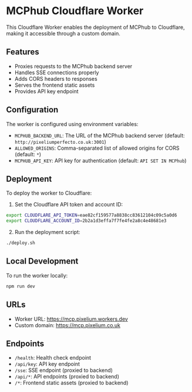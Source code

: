# MCPhub Cloudflare Worker

This Cloudflare Worker enables the deployment of MCPhub to Cloudflare, making it accessible through a custom domain.

## Features

- Proxies requests to the MCPhub backend server
- Handles SSE connections properly
- Adds CORS headers to responses
- Serves the frontend static assets
- Provides API key endpoint

## Configuration

The worker is configured using environment variables:

- `MCPHUB_BACKEND_URL`: The URL of the MCPhub backend server (default: `http://pixeliumperfecto.co.uk:3001`)
- `ALLOWED_ORIGINS`: Comma-separated list of allowed origins for CORS (default: `*`)
- `MCPHUB_API_KEY`: API key for authentication (default: `API SET IN MCPhub`)

## Deployment

To deploy the worker to Cloudflare:

1. Set the Cloudflare API token and account ID:

```bash
export CLOUDFLARE_API_TOKEN=eae82cf159577a8838cc83612104c09c5a0d6
export CLOUDFLARE_ACCOUNT_ID=2b2a1d3effa7f7fe4fe2a8c4e48681e3
```

2. Run the deployment script:

```bash
./deploy.sh
```

## Local Development

To run the worker locally:

```bash
npm run dev
```

## URLs

- Worker URL: https://mcp.pixelium.workers.dev
- Custom domain: https://mcp.pixelium.co.uk

## Endpoints

- `/health`: Health check endpoint
- `/api/key`: API key endpoint
- `/sse`: SSE endpoint (proxied to backend)
- `/api/*`: API endpoints (proxied to backend)
- `/*`: Frontend static assets (proxied to backend)

